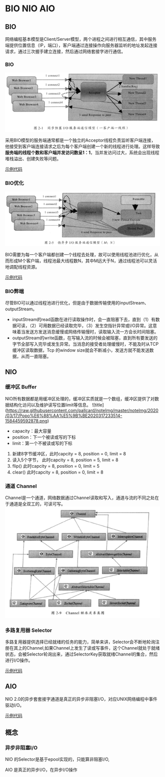 # BIO NIO AIO
## BIO
网络编程基本模型是Client/Server模型，两个进程之间进行相互通信，其中服务端提供位置信息（IP，端口），客户端通过连接操作向服务器监听的地址发起连接请求，通过三次握手建立连接，然后通过网络套接字进行通信。

### BIO

![title](https://raw.githubusercontent.com/pallcard/noteImg/master/noteImg/2020/03/16/Popo%E6%88%AA%E5%9B%BE2020316234123-1584373317560.png)

采用BIO模型的服务端通常都是一个独立的Acceptor线程负责监听客户端连接，他接受到客户端连接请求之后为每个客户端创建一个新的线程进行处理。这样导致**服务端的线程个数和客户端并发访问数呈1：1**，当并发访问过大，系统会出现线程堆栈溢出、创建失败等问题。

[示例代码](https://github.com/pallcard/learn-java/blob/master/src/main/java/com/wishhust/net/netty/bio "bio")

### BIO优化

![title](https://raw.githubusercontent.com/pallcard/noteImg/master/noteImg/2020/03/16/Popo%E6%88%AA%E5%9B%BE2020316235452-1584374147782.png)

BIO需要为每一个客户端都创建一个线程去处理，故可以使用线程池进行优化，从而形成M个客户端，线程池最大线程数N，其中M远大于N，通过线程池可以灵活地调配线程资源。

[示例代码](https://github.com/pallcard/learn-java/blob/master/src/main/java/com/wishhust/net/netty/bio2 "bio2")

### BIO弊端
尽管BIO可以通过线程池进行优化，但是由于数据传输使用的inputStream、outputStream。
* inputStream的read函数在进行读取操作时，会一直阻塞下去，直到（1）有数据可读，（2）可用数据已经读取完毕，（3）发生空指针异常或I/O异常。这意味着当发送方发送消息缓慢或网络传输慢时，读取输入流一方会长时间阻塞。
* outputStream的write函数，在写输入流的时候会被阻塞，直到所有要发送的字节全部写入完毕或发生异常。当消息的接受者处理缓慢时，不能及时从TCP缓冲区读取数据，Tcp 的window size就会不断减小，发送方就不能发送数据，从而一直阻塞。

## NIO

### 缓冲区 Buffer
NIO所有数据都是用缓冲区处理的，缓冲区实质就是一个数组，缓冲区提供了对数据结构化访问以及维护读写位置limit等信息。
![title]
(https://raw.githubusercontent.com/pallcard/noteImg/master/noteImg/2020/03/17/Popo%E6%88%AA%E5%9B%BE2020317233514-1584459592878.png)

* capacity：最大容量
* position：下一个被读或写的下标
* limit：第一个不被读或写的下标

1. 新建8字节缓冲区，此时capcity = 8, position = 0, limit = 8
2. 读入5个字节，   此时capcity = 8, position = 5, limit = 8
3. flip()         此时capcity = 8, position = 0, limit = 5
4. clear()        此时capcity = 8, position = 0, limit = 8

### 通道 Channel
Channel是一个通道，网络数据通过Channel读取和写入，通道与流的不同之处在于通道是全双工的，可读可写。
![title](https://raw.githubusercontent.com/pallcard/noteImg/master/noteImg/2020/03/17/1584459841491-1584459841500.png)

### 多路复用器 Selector
多路复用器提供选择已经就绪的任务的能力，简单来讲，Selector会不断地轮询注册在其上的Channel,如果Channel上发生了读或写事件，这个Channel就处于就绪状态，会被Selector轮询出来，通过SelectorKey获取就绪Channel的集合，然后进行I/O操作。

[示例代码](https://github.com/pallcard/learn-java/blob/master/src/main/java/com/wishhust/net/netty/nio "nio")

## AIO
NIO 2.0的异步套套接字通道是真正的异步非阻塞I/O，对应UNIX网络编程中事件驱动I/O。

[示例代码](https://github.com/pallcard/learn-java/blob/master/src/main/java/com/wishhust/net/netty/aio "aio")

## 概念

### 异步非阻塞I/O
NIO 的Selector是基于epool实现的，只能算非阻塞I/O,

AIO 是真正的异步I/O，在异步I/O操作











